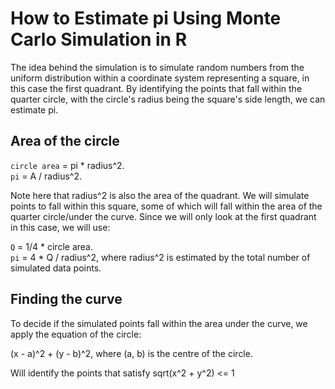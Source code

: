 # How to Estimate pi Using Monte Carlo Simulation in R

The idea behind the simulation is to simulate random numbers from the uniform distribution within a coordinate system representing a 
square, in this case the first quadrant. By identifying the points that fall within the quarter circle, with the circle's radius being the square's side length, 
we can estimate pi. 

## Area of the circle
`circle area` = pi * radius^2.   
`pi` = A / radius^2.   

Note here that radius^2 is also the area of the quadrant. We will simulate points to fall within this square, some of which will fall within the area of the quarter circle/under the curve. Since we will only look at the first quadrant in this case, we will use:

`Q` = 1/4 * circle area.  
`pi` = 4 * Q / radius^2, where radius^2 is estimated by the total number of simulated data points.

## Finding the curve
To decide if the simulated points fall within the area under the curve, we apply the equation of the circle:  

(x - a)^2 + (y - b)^2, where (a, b) is the centre of the circle.  

Will identify the points that satisfy sqrt(x^2 + y^2) <= 1

